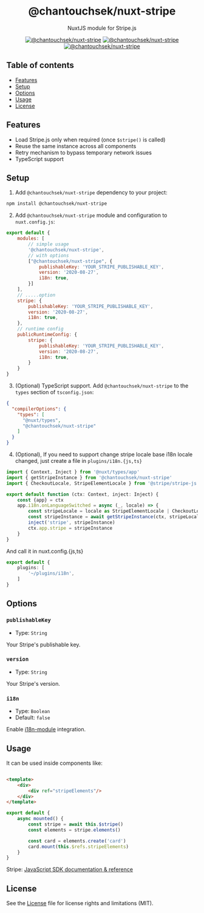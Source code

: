 <h1 align="center">
  @chantouchsek/nuxt-stripe
</h1>
<p align="center">
  NuxtJS module for Stripe.js
</p>

<p align="center">
  <a href="https://www.npmjs.com/package/@chantouchsek/nuxt-stripe"><img src="https://img.shields.io/npm/v/@chantouchsek/nuxt-stripe?style=flat-square" alt="@chantouchsek/nuxt-stripe"></a> <a href="https://www.npmjs.com/package/@chantouchsek/nuxt-stripe"><img src="https://img.shields.io/npm/dt/@chantouchsek/nuxt-stripe?style=flat-square" alt="@chantouchsek/nuxt-stripe"></a> <a href="#"><img src="https://img.shields.io/github/license/dogchef-be/@chantouchsek/nuxt-stripe?style=flat-square" alt="@chantouchsek/nuxt-stripe"></a>
</p>

## Table of contents

- [Features](#features)
- [Setup](#setup)
- [Options](#options)
- [Usage](#usage)
- [License](#license)

## Features

- Load Stripe.js only when required (once `$stripe()` is called)
- Reuse the same instance across all components
- Retry mechanism to bypass temporary network issues
- TypeScript support

## Setup

1. Add `@chantouchsek/nuxt-stripe` dependency to your project:

```bash
npm install @chantouchsek/nuxt-stripe
```

2. Add `@chantouchsek/nuxt-stripe` module and configuration to `nuxt.config.js`:

```js
export default {
    modules: [
        // simple usage
        '@chantouchsek/nuxt-stripe',
        // with options
        ["@chantouchsek/nuxt-stripe", {
            publishableKey: 'YOUR_STRIPE_PUBLISHABLE_KEY',
            version: '2020-08-27',
            i18n: true,
        }]
    ],
    // .....option
    stripe: {
        publishableKey: 'YOUR_STRIPE_PUBLISHABLE_KEY',
        version: '2020-08-27',
        i18n: true,
    },
    // runtime config
    publicRuntimeConfig: {
        stripe: {
            publishableKey: 'YOUR_STRIPE_PUBLISHABLE_KEY',
            version: '2020-08-27',
            i18n: true,
        }
    }
}
```

3. (Optional) TypeScript support. Add `@chantouchsek/nuxt-stripe` to the `types` section of `tsconfig.json`:

```json
{
  "compilerOptions": {
    "types": [
      "@nuxt/types",
      "@chantouchsek/nuxt-stripe"
    ]
  }
}
```

4. (Optional), If you need to support change stripe locale base i18n locale changed, just create a file
   in `plugins/i18n.{js,ts}`

```ts
import { Context, Inject } from '@nuxt/types/app'
import { getStripeInstance } from '@chantouchsek/nuxt-stripe'
import { CheckoutLocale, StripeElementLocale } from '@stripe/stripe-js'

export default function (ctx: Context, inject: Inject) {
    const {app} = ctx
    app.i18n.onLanguageSwitched = async (_, locale) => {
        const stripeLocale = locale as StripeElementLocale | CheckoutLocale
        const stripeInstance = await getStripeInstance(ctx, stripeLocale)
        inject('stripe', stripeInstance)
        ctx.app.stripe = stripeInstance
    }
}
```

And call it in nuxt.config.{js,ts}

```ts
export default {
    plugins: [
        '~/plugins/i18n',
    ]
}
```

## Options

### `publishableKey`

- Type: `String`

Your Stripe's publishable key.

### `version`

- Type: `String`

Your Stripe's version.

### `i18n`

- Type: `Boolean`
- Default: `false`

Enable [i18n-module](https://github.com/nuxt-community/i18n-module) integration.

## Usage

It can be used inside components like:

```html

<template>
    <div>
        <div ref="stripeElements"/>
    </div>
</template>
```

```ts
export default {
    async mounted() {
        const stripe = await this.$stripe()
        const elements = stripe.elements()

        const card = elements.create('card')
        card.mount(this.$refs.stripeElements)
    }
}
```

Stripe: [JavaScript SDK documentation & reference](https://stripe.com/docs/js)

## License

See the [License](LICENSE) file for license rights and limitations (MIT).
